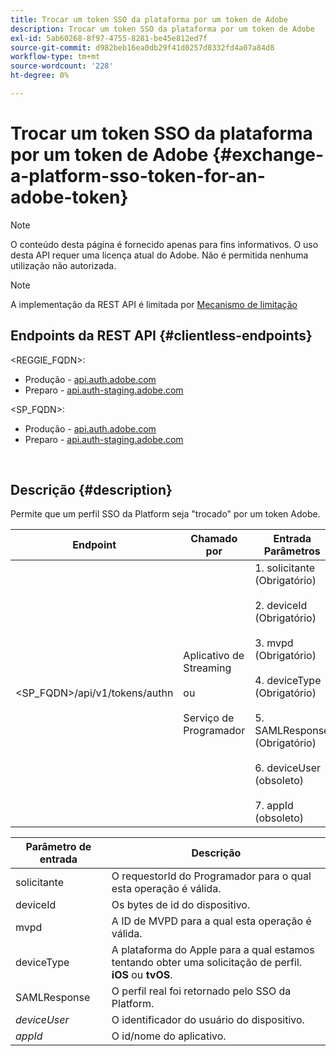 ```yaml
---
title: Trocar um token SSO da plataforma por um token de Adobe
description: Trocar um token SSO da plataforma por um token de Adobe
exl-id: 5ab60268-8f97-4755-8281-be45e812ed7f
source-git-commit: d982beb16ea0db29f41d0257d8332fd4a07a84d8
workflow-type: tm+mt
source-wordcount: '228'
ht-degree: 0%

---
```


# Trocar um token SSO da plataforma por um token de Adobe {#exchange-a-platform-sso-token-for-an-adobe-token}

>[!NOTE]
>
>O conteúdo desta página é fornecido apenas para fins informativos. O uso desta API requer uma licença atual do Adobe. Não é permitida nenhuma utilização não autorizada.

>[!NOTE]
>
> A implementação da REST API é limitada por [Mecanismo de limitação](/help/authentication/integration-guide-programmers/throttling-mechanism.md)

## Endpoints da REST API {#clientless-endpoints}

&lt;REGGIE_FQDN>:

* Produção - [api.auth.adobe.com](http://api.auth.adobe.com/)
* Preparo - [api.auth-staging.adobe.com](http://api.auth-staging.adobe.com/)

&lt;SP_FQDN>:

* Produção - [api.auth.adobe.com](http://api.auth.adobe.com/)
* Preparo - [api.auth-staging.adobe.com](http://api.auth-staging.adobe.com/)

</br>

## Descrição {#description}

Permite que um perfil SSO da Platform seja &quot;trocado&quot; por um token Adobe.

| Endpoint | Chamado </br>por | Entrada   </br>Parâmetros | HTTP </br>Método | Resposta | Resposta HTTP </br> |
| --- | --- | --- | --- | --- | --- |
| &lt;SP_FQDN>/api/v1/tokens/authn | Aplicativo de Streaming</br></br>ou</br></br>Serviço de Programador | 1. solicitante (Obrigatório)</br>    </br>2.  deviceId (Obrigatório)</br>    </br>3.  mvpd (Obrigatório)</br>    </br>4.  deviceType (Obrigatório)</br>    </br>5.  SAMLResponse (Obrigatório)</br>    </br>6.  deviceUser (obsoleto)</br>    </br>7.  appId (obsoleto) | POST | A resposta bem-sucedida será 204 Sem conteúdo, indicando que o token foi criado com êxito e está pronto para uso para os fluxos de autorização. | 204 - Sem conteúdo   </br>400 - Solicitação inválida |


| Parâmetro de entrada | Descrição |
| --- | --- |
| solicitante | O requestorId do Programador para o qual esta operação é válida. |
| deviceId | Os bytes de id do dispositivo. |
| mvpd | A ID de MVPD para a qual esta operação é válida. |
| deviceType | A plataforma do Apple para a qual estamos tentando obter uma solicitação de perfil.  **iOS** ou **tvOS**. |
| SAMLResponse | O perfil real foi retornado pelo SSO da Platform. |
| _deviceUser_ | O identificador do usuário do dispositivo. |
| _appId_ | O id/nome do aplicativo. |
